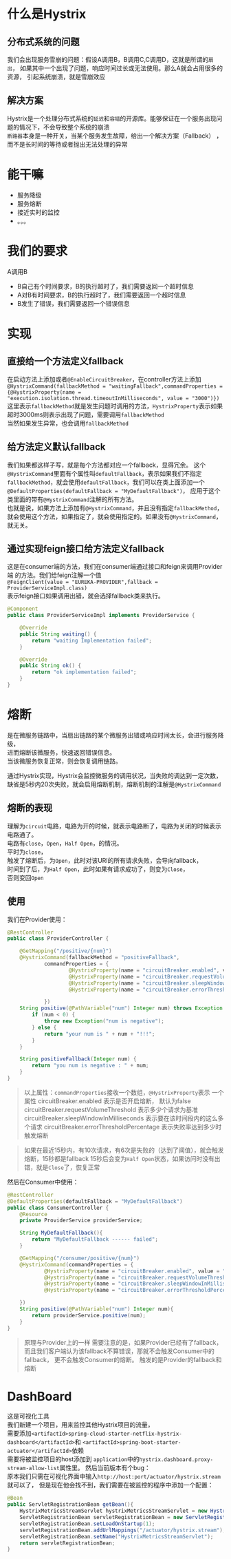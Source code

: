 # 什么是Hystrix
## 分布式系统的问题
我们会出现服务雪崩的问题：假设A调用B，B调用C,C调用D，这就是所谓的`扇出`，
如果其中一个出现了问题，响应时间过长或无法使用。那么A就会占用很多的资源，
引起系统崩溃，就是雪崩效应
## 解决方案
Hystrix是一个处理分布式系统的`延迟`和`容错`的开源库。能够保证在一个服务出现问
题的情况下，不会导致整个系统的崩溃\
`断路器`本身是一种开关，当某个服务发生故障，给出一个解决方案（Fallback）
，而不是长时间的等待或者抛出无法处理的异常

# 能干嘛
- 服务降级
- 服务熔断
- 接近实时的监控
- 。。。

# 我们的要求
A调用B
- B自己有个时间要求，B的执行超时了，我们需要返回一个超时信息
- A对B有时间要求，B的执行超时了，我们需要返回一个超时信息
- B发生了错误，我们需要返回一个错误信息

# 实现
## 直接给一个方法定义fallback
在启动方法上添加或者`@EnableCircuitBreaker`，在controller方法上添加\
`@HystrixCommand(fallbackMethod = "waitingFallback",commandProperties = {@HystrixProperty(name = "execution.isolation.thread.timeoutInMilliseconds", value = "3000")})`\
这里表示`fallbackMethod`就是发生问题时调用的方法，`HystrixProperty`表示如果超时3000ms则表示出现了问题，需要调用`fallbackMethod`\
当然如果发生异常，也会调用`fallbackMethod`

## 给方法定义默认fallback
我们如果都这样子写，就是每个方法都对应一个fallback，显得冗余。
这个`@HystrixCommand`里面有个属性叫`defaultFallback`，表示如果我们不指定
`fallbackMethod`，就会使用`defaultFallback`，我们可以在类上面添加一个
`@DefaultProperties(defaultFallback = "MyDefaultFallback")`，
应用于这个类里面的带有`@HystrixCommand`注解的所有方法。\
也就是说，如果方法上添加有`@HystrixCommand`，并且没有指定`fallbackMethod`，
就会使用这个方法，如果指定了，就会使用指定的。如果没有`@HystrixCommand`，
就无关。

## 通过实现feign接口给方法定义fallback
这是在consumer端的方法，我们在consumer端通过接口和feign来调用Provider端
的方法。我们给feign注解一个值\
`@FeignClient(value = "EUREKA-PROVIDER",fallback = ProviderServiceImpl.class)`\
表示feign接口如果调用出错，就会选择fallback类来执行。
```java
@Component
public class ProviderServiceImpl implements ProviderService {

    @Override
    public String waiting() {
        return "waiting Implementation failed";
    }

    @Override
    public String ok() {
        return "ok implementation failed";
    }
}
```

# 熔断
是在微服务链路中，当扇出链路的某个微服务出错或响应时间太长，会进行服务降级，\
进而熔断该微服务，快速返回错误信息。\
当该微服务恢复正常，则会恢复调用链路。

通过Hystrix实现，Hystrix会监控微服务的调用状况，当失败的调达到一定次数，
缺省是5秒内20次失败，就会启用熔断机制，熔断机制的注解是`@HystrixCommand`

## 熔断的表现
理解为`circuit`电路，电路为开的时候，就表示电路断了，电路为关闭的时候表示电路通了。\
电路有`close`，`Open`，`Half Open`，的情况。\
平时为`close`，\
触发了熔断后，为`Open`，此时对该URI的所有请求失败，会导向fallback，\
时间到了后，为`Half Open`，此时如果有请求成功了，则变为`Close`，\
否则变回`Open`
## 使用
我们在Provider使用：
```java
@RestController
public class ProviderController {

    @GetMapping("/positive/{num}")
    @HystrixCommand(fallbackMethod = "positiveFallback",
            commandProperties = {
                    @HystrixProperty(name = "circuitBreaker.enabled", value = "true"),
                    @HystrixProperty(name = "circuitBreaker.requestVolumeThreshold", value = "10"),
                    @HystrixProperty(name = "circuitBreaker.sleepWindowInMilliseconds", value = "15000"),
                    @HystrixProperty(name = "circuitBreaker.errorThresholdPercentage", value = "60"),

            })
    String positive(@PathVariable("num") Integer num) throws Exception {
        if (num < 0) {
            throw new Exception("num is negative");
        } else {
            return "your num is " + num + "!!!";
        }
    }

    String positiveFallback(Integer num) {
        return "you num is negative : " + num;
    }
}

```
> 以上属性：`commandProperties`接收一个数组，`@HystrixProperty`表示
> 一个属性
> circuitBreaker.enabled    表示是否开启熔断， 默认为false
> circuitBreaker.requestVolumeThreshold     表示多少个请求为基准
> circuitBreaker.sleepWindowInMilliseconds  表示要在该时间段内的这么多个请求
> circuitBreaker.errorThresholdPercentage   表示失败率达到多少时触发熔断


> 如果在最近15秒内，有10次请求，有6次是失败的（达到了阈值），就会触发熔断，15秒都是fallback
> 15秒后会变为`Half Open`状态，如果访问时没有出错，就是`Close`了，恢复正常

然后在Consumer中使用：
```java
@RestController
@DefaultProperties(defaultFallback = "MyDefaultFallback")
public class ConsumerController {
    @Resource
    private ProviderService providerService;

    String MyDefaultFallback(){
        return "MyDefaultFallback ------ failed";
    }

    @GetMapping("/consumer/positive/{num}")
    @HystrixCommand(commandProperties = {
            @HystrixProperty(name = "circuitBreaker.enabled", value = "true"),
            @HystrixProperty(name = "circuitBreaker.requestVolumeThreshold", value = "10"),
            @HystrixProperty(name = "circuitBreaker.sleepWindowInMilliseconds", value = "15000"),
            @HystrixProperty(name = "circuitBreaker.errorThresholdPercentage", value = "60"),

    })
    String positive(@PathVariable("num") Integer num){
        return providerService.positive(num);
    }
}

```
> 原理与Provider上的一样
> 需要注意的是，如果Provider已经有了fallback，
> 而且我们客户端认为该fallback不算错误，那就不会触发Consumer中的fallback，
> 更不会触发Consumer的熔断。
> 触发的是Provider的fallback和熔断


# DashBoard
这是可视化工具\
我们新建一个项目，用来监控其他Hystrix项目的流量，\
需要添加`<artifactId>spring-cloud-starter-netflix-hystrix-dashboard</artifactId>`和
`<artifactId>spring-boot-starter-actuator</artifactId>`依赖\
需要将被监控项目的host添加到
`application`中的`hystrix.dashboard.proxy-stream-allow-list`属性里。
然后当前版本有个bug：\
原本我们只需在可视化界面中输入`http://host:port/actuator/hystrix.stream`就可以了，
但是现在他会找不到，我们需要在被监控的程序中添加一个配置：
```java
@Bean
public ServletRegistrationBean getBean(){
    HystrixMetricsStreamServlet hystrixMetricsStreamServlet = new HystrixMetricsStreamServlet();
    ServletRegistrationBean servletRegistrationBean = new ServletRegistrationBean(hystrixMetricsStreamServlet);
    servletRegistrationBean.setLoadOnStartup(1);
    servletRegistrationBean.addUrlMappings("/actuator/hystrix.stream");
    servletRegistrationBean.setName("HystrixMetricsStreamServlet");
    return servletRegistrationBean;
}
```